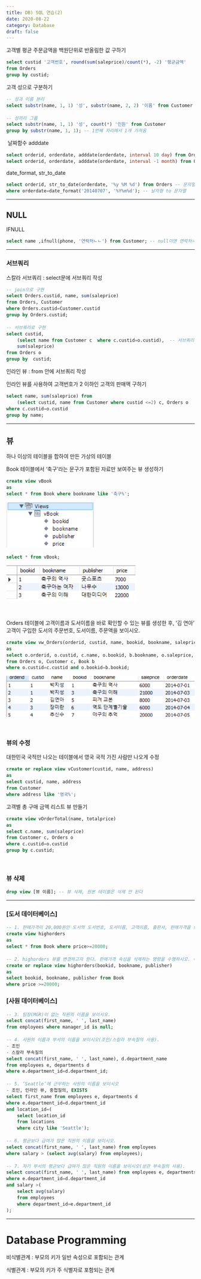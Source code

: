 ```yaml
---
title: DB) SQL 연습(2)
date: 2020-08-22
category: Database
draft: false
---
```




고객별 평균 주문금액을 백원단위로 반올림한 값 구하기

```sql
select custid '고객번호', round(sum(saleprice)/count(*), -2) '평균금액'
from Orders
group by custid;
```

고객 성으로 구분하기

```sql
-- 성과 이름 분리
select substr(name, 1, 1) '성', substr(name, 2, 2) '이름' from Customer group by name;

-- 성끼리 그룹
select substr(name, 1, 1) '성', count(*) '인원' from Customer 
group by substr(name, 1, 1); -- 1번째 자리에서 1개 가져옴
```

​	날짜함수 adddate

```sql
select orderid, orderdate, adddate(orderdate, interval 10 day) from Orders; -- 10일 후
select orderid, orderdate, adddate(orderdate, interval -1 month) from Orders; -- 1달 전
```

date_format, str_to_date

```sql
select orderid, str_to_date(orderdate, '%y %M %d') from Orders -- 문자열 to 날자형
where orderdate=date_format('20140707', '%Y%m%d'); -- 날자형 to 문자열
```

---

## NULL

IFNULL

```sql
select name ,ifnull(phone, '연락처ㄴㄴ') from Customer; -- null이면 연락처ㄴㄴ로 변경
```

---

### 서브쿼리

스칼라 서브쿼리 : select문에 서브쿼리 작성

```sql
-- join으로 구현
select Orders.custid, name, sum(saleprice)
from Orders, Customer
where Orders.custid=Customer.custid
group by Orders.custid;

-- 서브쿼리로 구현
select custid, 
	(select name from Customer c  where c.custid=o.custid),  -- 서브쿼리는 반드시 하나의 속성만 반환해야한다 안그러면 오류 뜸
	sum(saleprice)
from Orders o
group by  custid;
```

인라인 뷰 : from 안에 서브쿼리 작성

인라인 뷰를 사용하여 고객번호가 2 이하인 고객의 판매액 구하기

```sql
select name, sum(saleprice) from 
	(select custid, name from Customer where custid <=2) c, Orders o
where c.custid=o.custid
group by name;
```

---

## 뷰

하나 이상의 테이블을 합하여 만든 가상의 테이블

Book 테이블에서 ‘축구’라는 문구가 포함된 자료만 보여주는 뷰 생성하기

```sql
create view vBook
as
select * from Book where bookname like '축구%';
```

![image-20200724113540315](db_practice2.assets/image-20200724113540315.png)

```sql
select * from vBook;
```

![image-20200724113624229](db_practice2.assets/image-20200724113624229.png)

<br/>

Orders 테이블에 고객이름과 도서이름을 바로 확인할 수 있는 뷰를 생성한 후, ‘김 연아’ 고객이 구입한 도서의 주문번호, 도서이름, 주문액을 보이시오.

```sql
create view vw_Orders(orderid, custid, name, bookid, bookname, saleprice, orderdate)
as
select o.orderid, o.custid, c.name, o.bookid, b.bookname, o.saleprice, o.orderdate
from Orders o, Customer c, Book b
where o.custid=c.custid and o.bookid=b.bookid;
```

![image-20200724114219220](db_practice2.assets/image-20200724114219220.png)

<br/>

### 뷰의 수정

대한민국 국적만 나오는 테이블에서 영국 국적 가진 사람만 나오게 수정

```sql
create or replace view vCustomer(custid, name, address)
as
select custid, name, address
from Customer
where address like '영국%';
```

고객별 총 구매 금액 리스트 뷰 만들기

```sql
create view vOrderTotal(name, totalprice)
as
select c.name, sum(saleprice)
from Customer c, Orders o
where c.custid=o.custid
group by c.custid;
```

<br/>

### 뷰 삭제

```sql
drop view [뷰 이름]; -- 뷰 삭제, 원본 테이블은 삭제 안 된다
```

---

### [도서 데이터베이스]

```sql
-- 1. 판매가격이 20,000원인 도서의 도서번호, 도서이름, 고객이름, 출판사, 판매가격을 보여주 는 highorders 뷰를 생성하시오.
create view highorders
as
select * from Book where price>=20000;

-- 2. highorders 뷰를 변경하고자 한다. 판매가격 속성을 삭제하는 명령을 수행하시오. 삭제 후 (2)번 SQL 문을 다시 수행하시오.
create or replace view highorders(bookid, bookname, publisher)
as
select bookid, bookname, publisher from Book
where price >=20000;


```



### [사원 데이터베이스]

```sql
-- 3. 팀장(MGR)이 없는 직원의 이름을 보이시오.
select concat(first_name, ' ', last_name) 
from employees where manager_id is null;

-- 4. 사원의 이름과 부서의 이름을 보이시오(조인/스칼라 부속질의 사용).
- 조인
- 스칼라 부속질의
select concat(first_name, ' ', last_name), d.department_name 
from employees e, departments d
where e.department_id=d.department_id;

-- 5. ‘Seattle’에 근무하는 사원의 이름을 보이시오
- 조인, 인라인 뷰, 중첩질의, EXISTS
select first_name from employees e, departments d
where e.department_id=d.department_id
and location_id=(
	select location_id
    from locations
    where city like 'Seattle');

-- 6. 평균보다 급여가 많은 직원의 이름을 보이시오.
select concat(first_name, ' ', last_name) from employees 
where salary > (select avg(salary) from employees);

-- 7. 자기 부서의 평균보다 급여가 많은 직원의 이름을 보이시오(상관 부속질의 사용). 
select concat(first_name, ' ', last_name) from employees e, departments d
where e.department_id=d.department_id 
and salary >(
	select avg(salary) 
	from employees 
	where department_id=e.department_id
);
```



---

# Database Programming

비식별관계 : 부모의 키가 일반 속성으로 포함되는 관계

식별관계 :  부모의 키가 주 식별자로 포함되는 관계
